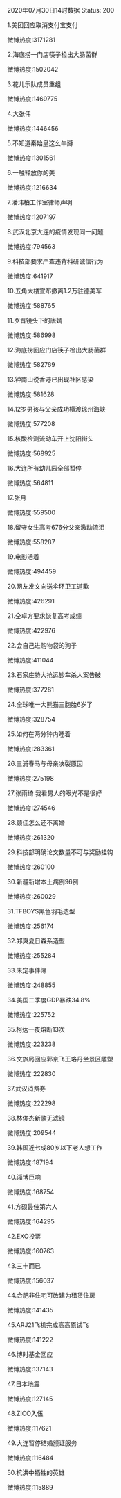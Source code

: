 2020年07月30日14时数据
Status: 200

1.美团回应取消支付宝支付

微博热度:3171281

2.海底捞一门店筷子检出大肠菌群

微博热度:1502042

3.花儿乐队成员重组

微博热度:1469775

4.大张伟

微博热度:1446456

5.不知道秦始皇这么牛掰

微博热度:1301561

6.一触释放你的美

微博热度:1216634

7.潘玮柏工作室律师声明

微博热度:1207197

8.武汉北京大连的疫情发现同一问题

微博热度:794563

9.科技部要求严查违背科研诚信行为

微博热度:641917

10.五角大楼宣布撤离1.2万驻德美军

微博热度:588765

11.罗晋镜头下的唐嫣

微博热度:586998

12.海底捞回应门店筷子检出大肠菌群

微博热度:582769

13.钟南山说香港已出现社区感染

微博热度:581628

14.12岁男孩与父亲成功横渡琼州海峡

微博热度:577208

15.核酸检测流动车开上沈阳街头

微博热度:568925

16.大连所有幼儿园全部暂停

微博热度:564811

17.张月

微博热度:559500

18.留守女生高考676分父亲激动流泪

微博热度:558287

19.电影活着

微博热度:494459

20.网友发文向送伞环卫工道歉

微博热度:426291

21.仝卓方要求恢复高考成绩

微博热度:422976

22.会自己进购物袋的狗子

微博热度:411044

23.石家庄特大抢运钞车杀人案告破

微博热度:377281

24.全球唯一大熊猫三胞胎6岁了

微博热度:328754

25.如何在两分钟内睡着

微博热度:283361

26.三浦春马与母亲决裂原因

微博热度:275198

27.张雨绮 我看男人的眼光不是很好

微博热度:274546

28.顾佳怎么还不离婚

微博热度:261320

29.科技部明确论文数量不可与奖励挂钩

微博热度:260100

30.新疆新增本土病例96例

微博热度:260029

31.TFBOYS黑色羽毛造型

微博热度:256174

32.郑爽夏日森系造型

微博热度:255284

33.未定事件簿

微博热度:248855

34.美国二季度GDP暴跌34.8%

微博热度:225752

35.柯达一夜熔断13次

微博热度:223238

36.文旅局回应郭京飞王珞丹坐景区雕塑

微博热度:222830

37.武汉消费券

微博热度:222298

38.林俊杰新歌无滤镜

微博热度:209544

39.韩国近七成80岁以下老人想工作

微博热度:187194

40.淄博巨响

微博热度:168754

41.方硕最佳第六人

微博热度:164295

42.EXO投票

微博热度:160763

43.三十而已

微博热度:156037

44.合肥非住宅可改建为租赁住房

微博热度:141435

45.ARJ21飞机完成高高原试飞

微博热度:141222

46.博时基金回应

微博热度:137143

47.日本地震

微博热度:127145

48.ZICO入伍

微博热度:117621

49.大连暂停结婚颁证服务

微博热度:116484

50.抗洪中牺牲的英雄

微博热度:115889

